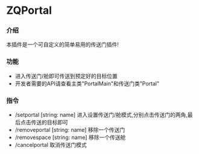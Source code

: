 # ZQPortal
### 介绍
本插件是一个可自定义的简单易用的传送门插件!

### 功能
- 进入传送门/舱即可传送到预定好的目标位置
- 开发者需要的API请查看主类"PortalMain"和传送门类"Portal"
### 指令  
- /setportal [string: name]  进入设置传送门/舱模式,分别点击传送门的两角,最后点击传送的目标即可
- /removeportal [string: name]  移除一个传送门
- /removespace [string: name]  移除一个传送舱
- /cancelportal  取消传送门模式
